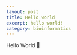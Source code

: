 ```yaml
---
layout: post
title: Hello world
excerpt: hello world!
category: bioinformatics
---
```


Hello World 🎉
